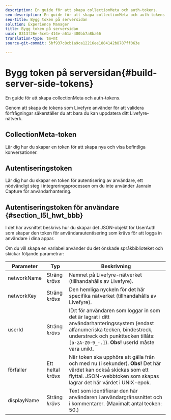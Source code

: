```yaml
---
description: En guide för att skapa collectionMeta och auth-tokens.
seo-description: En guide för att skapa collectionMeta och auth-tokens.
seo-title: Bygg token på serversidan
solution: Experience Manager
title: Bygg token på serversidan
uuid: 8313f26e-5ceb-414e-a61a-480bb7a8ba66
translation-type: tm+mt
source-git-commit: 5bf937c8cb1a9ca12216ee1884142b8787ff063e

---
```



# Bygg token på serversidan{#build-server-side-tokens}

En guide för att skapa collectionMeta och auth-tokens.

Genom att skapa de tokens som Livefyre använder för att validera förfrågningar säkerställer du att bara du kan uppdatera ditt Livefyre-nätverk.

## CollectionMeta-token

Lär dig hur du skapar en token för att skapa nya och visa befintliga konversationer.

## Autentiseringstoken

Lär dig hur du skapar en token för autentisering av användare, ett nödvändigt steg i integreringsprocessen om du inte använder Janrain Capture för användarhantering.

## Autentiseringstoken för användare {#section_l5l_hwt_bbb}

I det här avsnittet beskrivs hur du skapar det JSON-objekt för UserAuth som skapar den token för användarautentisering som krävs för att logga in användare i dina appar.

Om du vill skapa en variabel använder du det önskade språkbiblioteket och skickar följande parametrar:

| Parameter | Typ | Beskrivning |
|---|---|---|
| networkName | Sträng *krävs* | Namnet på Livefyre-nätverket (tillhandahålls av Livefyre). |
| networkKey | Sträng *krävs* | Den hemliga nyckeln för det här specifika nätverket (tillhandahålls av Livefyre). |
| userId | Sträng *krävs* | ID:t för användaren som loggar in som det är lagrat i ditt användarhanteringssystem (endast alfanumeriska tecken, bindestreck, understreck och punkttecken tillåts: `[a-zA-Z0-9_-.]`). **Obs!** userId måste vara unikt. |
| förfaller | Ett heltal *krävs* | När token ska upphöra att gälla från och med nu (i sekunder). **Obs!** Det här värdet kan också skickas som ett flyttal. JSON-webbtoken som skapas lagrar det här värdet i UNIX-epok. |
| displayName | Sträng *krävs* | Text som identifierar den här användaren i användargränssnittet och i kommentarer. (Maximalt antal tecken: 50.) |

